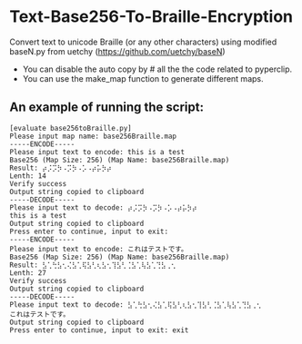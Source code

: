 # Text-Base256-To-Braille-Encryption
Convert text to unicode Braille (or any other characters) using modified baseN.py from uetchy
(https://github.com/uetchy/baseN)
* You can disable the auto copy by # all the the code related to pyperclip. 
* You can use the make_map function to generate different maps.
## An example of running the script:
```
[evaluate base256toBraille.py]
Please input map name: base256Braille.map
-----ENCODE-----
Please input text to encode: this is a test
Base256 (Map Size: 256) (Map Name: base256Braille.map)
Result: ⡴⡨⡩⡳⠠⡩⡳⠠⡡⠠⡴⡥⡳⡴
Lenth: 14
Verify success
Output string copied to clipboard
-----DECODE-----
Please input text to decode: ⡴⡨⡩⡳⠠⡩⡳⠠⡡⠠⡴⡥⡳⡴
this is a test
Output string copied to clipboard
Press enter to continue, input to exit: 
-----ENCODE-----
Please input text to encode: これはテストです。
Base256 (Map Size: 256) (Map Name: base256Braille.map)
Result: ⣣⢁⢓⣣⢂⢌⣣⢁⢯⣣⢃⢆⣣⢂⢹⣣⢃⢈⣣⢁⢧⣣⢁⢙⣣⢀⢂
Lenth: 27
Verify success
Output string copied to clipboard
-----DECODE-----
Please input text to decode: ⣣⢁⢓⣣⢂⢌⣣⢁⢯⣣⢃⢆⣣⢂⢹⣣⢃⢈⣣⢁⢧⣣⢁⢙⣣⢀⢂
これはテストです。
Output string copied to clipboard
Press enter to continue, input to exit: exit

```
